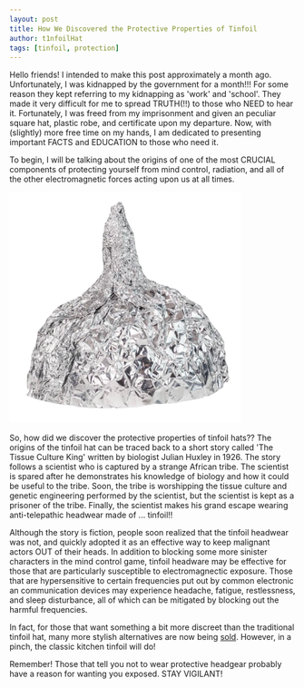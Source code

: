 ```yaml
---
layout: post
title: How We Discovered the Protective Properties of Tinfoil
author: t1nfoilHat
tags: [tinfoil, protection]
---
```


Hello friends! I intended to make this post approximately a month ago. Unfortunately, I was kidnapped by the government for a month!!! For some reason they kept referring to my kidnapping as 'work' and 'school'. They made it very difficult for me to spread TRUTH(!!) to those who NEED to hear it. Fortunately, I was freed from my imprisonment and given an peculiar square hat, plastic robe, and certificate upon my departure. Now, with (slightly) more free time on my hands, I am dedicated to presenting important FACTS and EDUCATION to those who need it.

To begin, I will be talking about the origins of one of the most CRUCIAL components of protecting yourself from mind control, radiation, and all of the other electromagnetic forces acting upon us at all times.

![The Tinfoil Hat!](/images/tinfoil_hat.png)

So, how did we discover the protective properties of tinfoil hats?? The origins of the tinfoil hat can be traced back to a short story called 'The Tissue Culture King' written by biologist Julian Huxley in 1926. The story follows a scientist who is captured by a strange African tribe. The scientist is spared after he demonstrates his knowledge of biology and how it could be useful to the tribe. Soon, the tribe is worshipping the tissue culture and genetic engineering performed by the scientist, but the scientist is kept as a prisoner of the tribe. Finally, the scientist makes his grand escape wearing anti-telepathic headwear made of ... tinfoil!!

Although the story is fiction, people soon realized that the tinfoil headwear was not, and quickly adopted it as an effective way to keep malignant actors OUT of their heads. In addition to blocking some more sinister characters in the mind control game, tinfoil headware may be effective for those that are particularly susceptible to electromagnectic exposure. Those that are hypersensitive to certain frequencies put out by common electronic an communication devices may experience headache, fatigue, restlessness, and sleep disturbance, all of which can be mitigated by blocking out the harmful frequencies.

In fact, for those that want something a bit more discreet than the traditional tinfoil hat, many more stylish alternatives are now being [sold](https://radiasmart.com/emf-hat-hood/). However, in a pinch, the classic kitchen tinfoil will do!

Remember! Those that tell you not to wear protective headgear probably have a reason for wanting you exposed. STAY VIGILANT!
